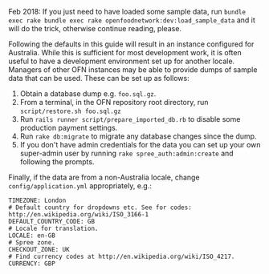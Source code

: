 Feb 2018: If you just need to have loaded some sample data, run `bundle exec rake bundle exec rake openfoodnetwork:dev:load_sample_data` and it will do the trick, otherwise continue reading, please.

Following the defaults in this guide will result in an instance configured for Australia. While this is sufficient for most development work, it is often useful to have a development environment set up for another locale. Managers of other OFN instances may be able to provide dumps of sample data that can be used. These can be set up as follows:

1. Obtain a database dump e.g. `foo.sql.gz`.
2. From a terminal, in the OFN repository root directory, run `script/restore.sh foo.sql.gz`
3. Run `rails runner script/prepare_imported_db.rb` to disable some production payment settings.
4. Run `rake db:migrate` to migrate any database changes since the dump.
5. If you don't have admin credentials for the data you can set up your own super-admin user by running `rake spree_auth:admin:create` and following the prompts.

Finally, if the data are from a non-Australia locale, change `config/application.yml` appropriately, e.g.:

```{yml}
TIMEZONE: London
# Default country for dropdowns etc. See for codes: http://en.wikipedia.org/wiki/ISO_3166-1
DEFAULT_COUNTRY_CODE: GB
# Locale for translation.
LOCALE: en-GB
# Spree zone.
CHECKOUT_ZONE: UK
# Find currency codes at http://en.wikipedia.org/wiki/ISO_4217.
CURRENCY: GBP
```
